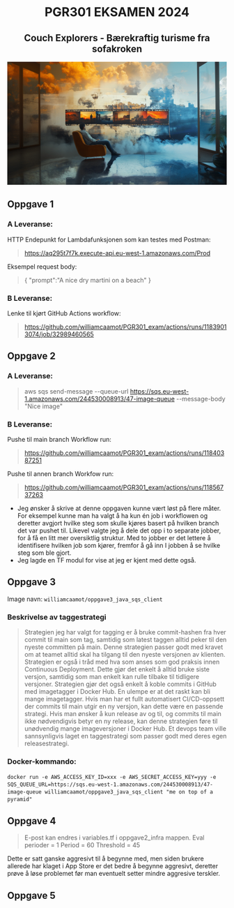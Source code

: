 <h1 style="text-align:center;">PGR301 EKSAMEN 2024</h1>
<h2 style="text-align:center;">Couch Explorers - Bærekraftig turisme fra sofakroken</h2>
<img width="1181" alt="image" src="img/header.png">



## Oppgave 1
### A Leveranse:
HTTP Endepunkt for Lambdafunksjonen som kan testes med Postman:  
> https://aq295t7f7k.execute-api.eu-west-1.amazonaws.com/Prod

Eksempel request body:
> {
> "prompt":"A nice dry martini on a beach"
> }

### B Leveranse:
Lenke til kjørt GitHub Actions workflow:
> https://github.com/williamcaamot/PGR301_exam/actions/runs/11839013074/job/32989460565

## Oppgave 2


### A Leveranse:
> aws sqs send-message --queue-url https://sqs.eu-west-1.amazonaws.com/244530008913/47-image-queue --message-body "Nice image"

### B Leveranse:
Pushe til main branch Workflow run:
> https://github.com/williamcaamot/PGR301_exam/actions/runs/11840387251

Pushe til annen branch Workfow run:
> https://github.com/williamcaamot/PGR301_exam/actions/runs/11856737263

- Jeg ønsker å skrive at denne oppgaven kunne vært løst på flere måter. For eksempel kunne man ha valgt å ha kun én job i workflowen og deretter avgjort hvilke steg som skulle kjøres basert på hvilken branch det var pushet til. Likevel valgte jeg å dele det opp i to separate jobber, for å få en litt mer oversiktlig struktur. Med to jobber er det lettere å identifisere hvilken job som kjører, fremfor å gå inn I jobben å se hvilke steg som ble gjort.
- Jeg lagde en TF modul for vise at jeg er kjent med dette også.

## Oppgave 3
Image navn:
`williamcaamot/oppgave3_java_sqs_client`

### Beskrivelse av taggestrategi
> Strategien jeg har valgt for tagging er å bruke commit-hashen fra hver commit til main som tag, samtidig som latest taggen alltid peker til den nyeste committen på main. Denne strategien passer godt med kravet om at teamet alltid skal ha tilgang til den nyeste versjonen av klienten. Strategien er også i tråd med hva som anses som god praksis innen Continuous Deployment. Dette gjør det enkelt å alltid bruke siste versjon, samtidig som man enkelt kan rulle tilbake til tidligere versjoner. Strategien gjør det også enkelt å koble commits i GitHub med imagetagger i Docker Hub. En ulempe er at det raskt kan bli mange imagetagger. Hvis man har et fullt automatisert CI/CD-oppsett der commits til main utgir en ny versjon, kan dette være en passende strategi. Hvis man ønsker å kun release av og til, og commits til main ikke nødvendigvis betyr en ny release, kan denne strategien føre til unødvendig mange imageversjoner i Docker Hub. Et devops team ville sannsynligvis laget en taggestrategi som passer godt med deres egen releasestrategi.

### Docker-kommando:
`docker run -e AWS_ACCESS_KEY_ID=xxx -e AWS_SECRET_ACCESS_KEY=yyy -e SQS_QUEUE_URL=https://sqs.eu-west-1.amazonaws.com/244530008913/47-image-queue williamcaamot/oppgave3_java_sqs_client "me on top of a pyramid"`


## Oppgave 4
> E-post kan endres i variables.tf i oppgave2_infra mappen.
> Eval perioder = 1
> Period = 60
> Threshold = 45 
> 
Dette er satt ganske aggresivt til å begynne med, men siden brukere allerede har klaget i App Store er det bedre å begynne aggresivt, deretter prøve å løse problemet før man eventuelt setter mindre aggresive terskler.


## Oppgave 5

